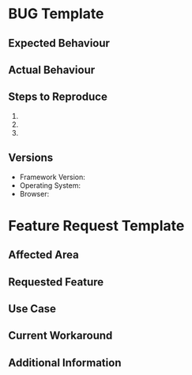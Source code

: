 # BUG Template

## Expected Behaviour

## Actual Behaviour

## Steps to Reproduce
1.
1.
1.

## Versions
  - Framework Version:
  - Operating System:
  - Browser:


# Feature Request Template

## Affected Area

## Requested Feature

## Use Case

## Current Workaround

## Additional Information